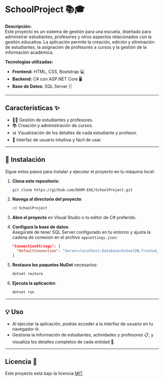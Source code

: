 # SchoolProject 📚🎓

**Descripción:**  
Este proyecto es un sistema de gestión para una escuela, diseñado para administrar estudiantes, profesores y otros aspectos relacionados con la gestión educativa. La aplicación permite la creación, edición y eliminación de estudiantes, la asignación de profesores a cursos y la gestión de la información académica.

**Tecnologías utilizadas:**  
- **Frontend:** HTML, CSS, Bootstrap 💻  
- **Backend:** C# con ASP.NET Core 🖥️  
- **Base de Datos:** SQL Server 🗄️

---

## Características ✨

- 👩‍🏫 Gestión de estudiantes y profesores.
- 📚 Creación y administración de cursos.
- 📊 Visualización de los detalles de cada estudiante y profesor.
- 🎨 Interfaz de usuario intuitiva y fácil de usar.

---

## 🚀 Instalación

Sigue estos pasos para instalar y ejecutar el proyecto en tu máquina local:

1. **Clona este repositorio**:
    ```bash
    git clone https://github.com/DOOM-EXE/SchoolProject.git
    ```

2. **Navega al directorio del proyecto**:
    ```bash
    cd SchoolProject
    ```

3. **Abre el proyecto** en Visual Studio o tu editor de C# preferido.

4. **Configura la base de datos**:  
   Asegúrate de tener SQL Server configurado en tu entorno y ajusta la cadena de conexión en el archivo `appsettings.json`:
    ```json
    "ConnectionStrings": {
      "DefaultConnection": "Server=localhost;Database=SchoolDB;Trusted_Connection=True;"
    }
    ```

5. **Restaura los paquetes NuGet** necesarios:
    ```bash
    dotnet restore
    ```

6. **Ejecuta la aplicación**:
    ```bash
    dotnet run
    ```

---

## 💡 Uso

- Al ejecutar la aplicación, podrás acceder a la interfaz de usuario en tu navegador 🌐.
- Gestiona la información de estudiantes, actividades y profesores 📋, y visualiza los detalles completos de cada entidad 📑.

---

## Licencia 📄

Este proyecto está bajo la licencia [MIT](LICENSE).

